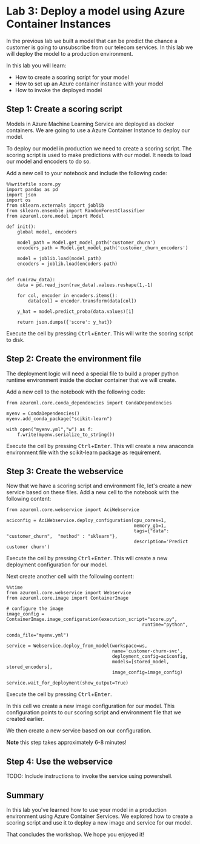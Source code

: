 # Lab 3: Deploy a model using Azure Container Instances
In the previous lab we built a model that can be predict the chance a customer is going to unsubscribe from 
our telecom services. In this lab we will deploy the model to a production environment.

In this lab you will learn:

 * How to create a scoring script for your model
 * How to set up an Azure container instance with your model
 * How to invoke the deployed model

## Step 1: Create a scoring script
Models in Azure Machine Learning Service are deployed as docker containers. We are going to use
a Azure Container Instance to deploy our model. 

To deploy our model in production we need to create a scoring script. The scoring script
is used to make predictions with our model. It needs to load our model and encoders to do so.

Add a new cell to your notebook and include the following code:

```
%%writefile score.py
import pandas as pd
import json
import os
from sklearn.externals import joblib
from sklearn.ensemble import RandomForestClassifier
from azureml.core.model import Model

def init():
    global model, encoders
    
    model_path = Model.get_model_path('customer_churn')
    encoders_path = Model.get_model_path('customer_churn_encoders')
    
    model = joblib.load(model_path)
    encoders = joblib.load(encoders-path)
    

def run(raw_data):
    data = pd.read_json(raw_data).values.reshape(1,-1)
    
    for col, encoder in encoders.items():
        data[col] = encoder.transform(data[col])
    
    y_hat = model.predict_proba(data.values)[1]
    
    return json.dumps({'score': y_hat})
```

Execute the cell by pressing <kbd>Ctrl</kbd>+<kbd>Enter</kbd>. This will
write the scoring script to disk. 

## Step 2: Create the environment file
The deployment logic will need a special file to build a proper python runtime
environment inside the docker container that we will create. 

Add a new cell to the notebook with the following code:

```
from azureml.core.conda_dependencies import CondaDependencies 

myenv = CondaDependencies()
myenv.add_conda_package("scikit-learn")

with open("myenv.yml","w") as f:
    f.write(myenv.serialize_to_string())
```

Execute the cell by pressing <kbd>Ctrl</kbd>+<kbd>Enter</kbd>. This will create
a new anaconda environment file with the scikit-learn package as requirement.

## Step 3: Create the webservice
Now that we have a scoring script and environment file, let's create a new
service based on these files. Add a new cell to the notebook with the following content:

```
from azureml.core.webservice import AciWebservice

aciconfig = AciWebservice.deploy_configuration(cpu_cores=1, 
                                               memory_gb=1, 
                                               tags={"data": "customer_churn",  "method" : "sklearn"}, 
                                               description='Predict customer churn')
```

Execute the cell by pressing <kbd>Ctrl</kbd>+<kbd>Enter</kbd>. 
This will create a new deployment configuration for our model.

Next create another cell with the following content:

```
%%time
from azureml.core.webservice import Webservice
from azureml.core.image import ContainerImage

# configure the image
image_config = ContainerImage.image_configuration(execution_script="score.py", 
                                                  runtime="python", 
                                                  conda_file="myenv.yml")

service = Webservice.deploy_from_model(workspace=ws,
                                       name='customer-churn-svc',
                                       deployment_config=aciconfig,
                                       models=[stored_model, stored_encoders],
                                       image_config=image_config)

service.wait_for_deployment(show_output=True)
```

Execute the cell by pressing <kbd>Ctrl</kbd>+<kbd>Enter</kbd>. 

In this cell we create a new image configuration for our model. This configuration
points to our scoring script and environment file that we created earlier.

We then create a new service based on our configuration. 

**Note** this step takes approximately 6-8 minutes!

## Step 4: Use the webservice
TODO: Include instructions to invoke the service using powershell.

## Summary
In this lab you've learned how to use your model in a production environment using Azure Container Services.
We explored how to create a scoring script and use it to deploy a new image and service for our model.

That concludes the workshop. We hope you enjoyed it!